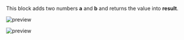 This block adds two numbers **a** and **b** and returns the value into **result**.

![preview](/images/expressions/add-en.png)

![preview](/images/expressions/add-en.png)